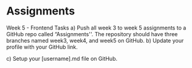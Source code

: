 # Assignments
Week 5 - Frontend Tasks
a) Push all week 3 to week 5 assignments to a GitHub repo called “Assignments''. The repository should have three branches named week3, week4, and week5 on GitHub.
b)  Update your profile with your GitHub link.

c) Setup your [username].md file on GitHub.